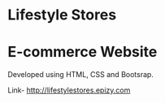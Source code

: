 # Lifestyle Stores 
# E-commerce Website
Developed using HTML, CSS and Bootsrap.

Link- http://lifestylestores.epizy.com
